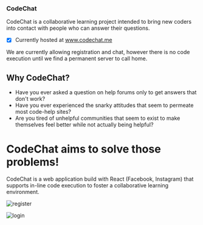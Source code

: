 ### CodeChat  
CodeChat is a collaborative learning project intended to bring new coders into contact with people who can answer their questions. 

- [x] Currently hosted at www.codechat.me

We are currently allowing registration and chat, however there is no code execution until we find a permanent server to call home.


## Why CodeChat?
- Have you ever asked a question on help forums only to get answers that don't work?
- Have you ever experienced the snarky attitudes that seem to permeate most code-help sites?
- Are you tired of unhelpful communities that seem to exist to make themselves feel better while not actually being helpful?

# CodeChat aims to solve those problems!

CodeChat is a web application build with React (Facebook, Instagram) that supports in-line code execution to foster a collaborative learning environment.

![register](https://github.com/NachoChef/CodeChat/blob/master/images/register.png?raw=true)

![login](https://github.com/NachoChef/CodeChat/blob/master/images/login.png?raw=true)
